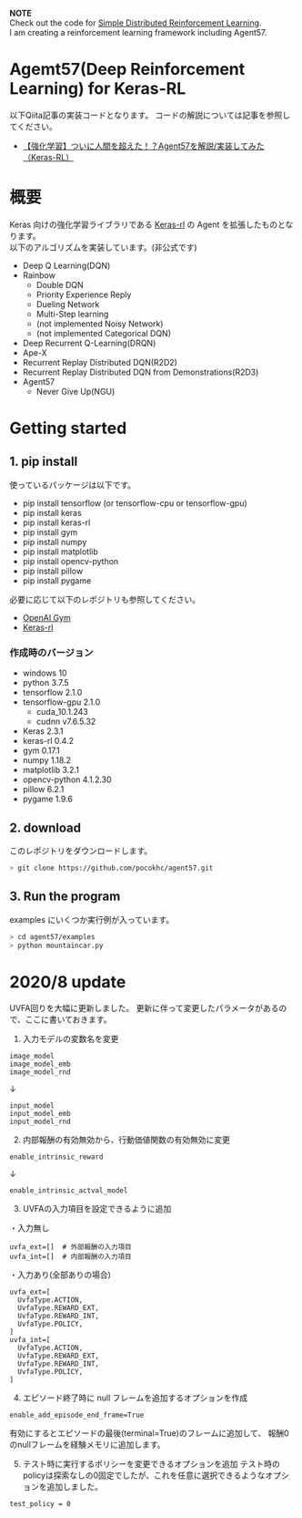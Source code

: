 
**NOTE**  
Check out the code for [Simple Distributed Reinforcement Learning](https://github.com/pocokhc/simple_distributed_rl).  
I am creating a reinforcement learning framework including Agent57.  

# Agemt57(Deep Reinforcement Learning) for Keras-RL
以下Qiita記事の実装コードとなります。
コードの解説については記事を参照してください。

+ [【強化学習】ついに人間を超えた！？Agent57を解説/実装してみた（Keras-RL）](https://qiita.com/pocokhc/items/8684c6c96d3d2963e284)


# 概要
Keras 向けの強化学習ライブラリである [Keras-rl](https://github.com/keras-rl/keras-rl) の Agent を拡張したものとなります。  
以下のアルゴリズムを実装しています。(非公式です)  

- Deep Q Learning(DQN)
- Rainbow
  - Double DQN
  - Priority Experience Reply
  - Dueling Network
  - Multi-Step learning
  - (not implemented Noisy Network)
  - (not implemented Categorical DQN)
- Deep Recurrent Q-Learning(DRQN)
- Ape-X
- Recurrent Replay Distributed DQN(R2D2)
- Recurrent Replay Distributed DQN from Demonstrations(R2D3)
- Agent57
  - Never Give Up(NGU)


# Getting started
## 1. pip install
使っているパッケージは以下です。

+ pip install tensorflow (or tensorflow-cpu or tensorflow-gpu)
+ pip install keras
+ pip install keras-rl
+ pip install gym
+ pip install numpy
+ pip install matplotlib
+ pip install opencv-python
+ pip install pillow
+ pip install pygame

必要に応じて以下のレポジトリも参照してください。

- [OpenAI Gym](https://github.com/openai/gym)
- [Keras-rl](https://github.com/keras-rl/keras-rl)

### 作成時のバージョン

+ windows 10
+ python 3.7.5
+ tensorflow 2.1.0
+ tensorflow-gpu 2.1.0
  + cuda_10.1.243
  + cudnn v7.6.5.32
+ Keras 2.3.1
+ keras-rl 0.4.2
+ gym 0.17.1
+ numpy 1.18.2
+ matplotlib 3.2.1
+ opencv-python 4.1.2.30
+ pillow 6.2.1
+ pygame 1.9.6


## 2. download
このレポジトリをダウンロードします。

``` bash
> git clone https://github.com/pocokhc/agent57.git
```

## 3. Run the program
examples にいくつか実行例が入っています。

``` bash
> cd agent57/examples
> python mountaincar.py
```


# 2020/8 update
UVFA回りを大幅に更新しました。
更新に伴って変更したパラメータがあるので、ここに書いておきます。

1. 入力モデルの変数名を変更
```
image_model
image_model_emb
image_model_rnd
```
↓
```
input_model
input_model_emb
input_model_rnd
```

2. 内部報酬の有効無効から、行動価値関数の有効無効に変更
```
enable_intrinsic_reward
```
↓
```
enable_intrinsic_actval_model
```

3. UVFAの入力項目を設定できるように追加

・入力無し
```
uvfa_ext=[]  # 外部報酬の入力項目
uvfa_int=[]  # 内部報酬の入力項目
```

・入力あり(全部ありの場合)
```
uvfa_ext=[
  UvfaType.ACTION,
  UvfaType.REWARD_EXT,
  UvfaType.REWARD_INT,
  UvfaType.POLICY,
]
uvfa_int=[
  UvfaType.ACTION,
  UvfaType.REWARD_EXT,
  UvfaType.REWARD_INT,
  UvfaType.POLICY,
]
```

4. エピソード終了時に null フレームを追加するオプションを作成

```
enable_add_episode_end_frame=True
```

有効にするとエピソードの最後(terminal=True)のフレームに追加して、
報酬0のnullフレームを経験メモリに追加します。


5. テスト時に実行するポリシーを変更できるオプションを追加
テスト時のpolicyは探索なしの0固定でしたが、これを任意に選択できるようなオプションを追加しました。

```
test_policy = 0
```

